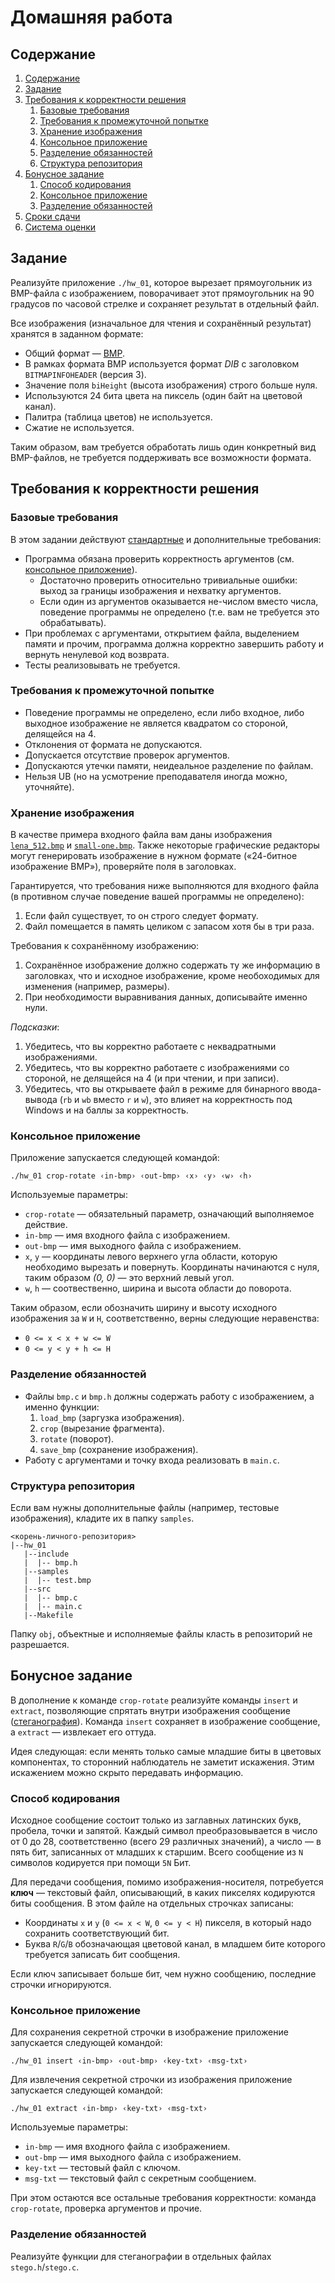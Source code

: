 # Домашняя работа

## Содержание
1. [Содержание](#содержание)
1. [Задание](#задание)
1. [Требования к корректности решения](#требования-к-корректности-решения)
    1. [Базовые требования](#базовые-требования)
    1. [Требования к промежуточной попытке](#требования-к-промежуточной-попытке)
    1. [Хранение изображения](#хранение-изображения)
    1. [Консольное приложение](#консольное-приложение)
    1. [Разделение обязанностей](#разделение-обязанностей)
    1. [Структура репозитория](#структура-репозитория)
1. [Бонусное задание](#бонусное-задание)
    1. [Способ кодирования](#способ-кодирования)
    1. [Консольное приложение](#консольное-приложение-1)
    1. [Разделение обязанностей](#разделение-обязанностей-1)
1. [Сроки сдачи](#сроки-сдачи)
1. [Система оценки](#система-оценки)

## Задание
Реализуйте приложение `./hw_01`, которое вырезает прямоугольник из BMP-файла с изображением,
поворачивает этот прямоугольник на 90 градусов по часовой стрелке и сохраняет результат в отдельный файл.

Все изображения (изначальное для чтения и сохранённый результат) хранятся в заданном формате:

* Общий формат — [BMP](https://ru.wikipedia.org/wiki/BMP).
* В рамках формата BMP используется формат *DIB* с заголовком `BITMAPINFOHEADER` (версия 3).
* Значение поля `biHeight` (высота изображения) строго больше нуля.
* Используются 24 бита цвета на пиксель (один байт на цветовой канал).
* Палитра (таблица цветов) не используется.
* Сжатие не используется.

Таким образом, вам требуется обработать лишь один конкретный вид BMP-файлов,
не требуется поддерживать все возможности формата.

## Требования к корректности решения
### Базовые требования
В этом задании действуют [стандартные](../tasks-common) и дополнительные требования:

* Программа обязана проверить корректность аргументов (см. [консольное приложение](#консольное-приложение)).
  * Достаточно проверить относительно тривиальные ошибки: выход за границы изображения и нехватку аргументов.
   * Если один из аргументов оказывается не-числом вместо числа, поведение программы не определено (т.е. вам не требуется это обрабатывать).
* При проблемах с аргументами, открытием файла, выделением памяти и прочим, программа должна корректно завершить работу и вернуть ненулевой код возврата.
* Тесты реализовывать не требуется.

### Требования к промежуточной попытке
* Поведение программы не определено, если либо входное, либо выходное изображение
  не является квадратом со стороной, делящейся на 4.
* Отклонения от формата не допускаются.
* Допускается отсутствие проверок аргументов.
* Допускаются утечки памяти, неидеальное разделение по файлам.
* Нельзя UB (но на усмотрение преподавателя иногда можно, уточняйте).

### Хранение изображения
В качестве примера входного файла вам даны изображения [`lena_512.bmp`](./lena_512.bmp) и [`small-one.bmp`](./small-one.bmp).
Также некоторые графические редакторы могут генерировать изображение в нужном формате
(«24-битное изображение BMP»), проверяйте поля в заголовках.

Гарантируется, что требования ниже выполняются для входного файла
(в противном случае поведение вашей программы не определено):

1. Если файл существует, то он строго следует формату.
2. Файл помещается в память целиком с запасом хотя бы в три раза.

Требования к сохранённому изображению:

1. Сохранённое изображение должно содержать ту же информацию в заголовках, что и исходное изображение, кроме необоходимых для изменения (например, размеры).
2. При необходимости выравнивания данных, дописывайте именно нули.

*Подсказки*:

1. Убедитесь, что вы корректно работаете с неквадратными изображениями.
1. Убедитесь, что вы корректно работаете с изображениями со стороной, не делящейся на 4 (и при чтении, и при записи).
1. Убедитесь, что вы открываете файл в режиме для бинарного ввода-вывода (`rb` и `wb` вместо `r` и `w`), это
   влияет на корректность под Windows и на баллы за корректность.

### Консольное приложение
Приложение запускается следующей командой:

```
./hw_01 crop-rotate ‹in-bmp› ‹out-bmp› ‹x› ‹y› ‹w› ‹h›
```

Используемые параметры:

* `crop-rotate` — обязательный параметр, означающий выполняемое действие.
* `in-bmp` — имя входного файла с изображением.
* `out-bmp` — имя выходного файла с изображением.
* `x`, `y` — координаты левого верхнего угла области, которую необходимо вырезать и повернуть. Координаты начинаются с нуля, таким образом *(0, 0)* — это верхний левый угол.
* `w`, `h` — соотвественно, ширина и высота области до поворота.

Таким образом, если обозначить ширину и высоту исходного изображения за `W` и `H`, соответственно, верны следующие неравенства:

* `0 <= x < x + w <= W` 
* `0 <= y < y + h <= H`

### Разделение обязанностей
* Файлы `bmp.c` и `bmp.h` должны содержать работу с изображением, а именно функции:
  1. `load_bmp` (заргузка изображения).
  1. `crop` (вырезание фрагмента).
  1. `rotate` (поворот).
  1. `save_bmp` (сохранение изображения).
* Работу с аргументами и точку входа реализовать в `main.c`.

### Структура репозитория
Если вам нужны дополнительные файлы (например, тестовые изображения), кладите их в папку `samples`.

```
<корень-личного-репозитория>
|--hw_01
   |--include
   |  |-- bmp.h
   |--samples
   |  |-- test.bmp
   |--src
   |  |-- bmp.c
   |  |-- main.c
   |--Makefile
```

Папку `obj`, объектные и исполняемые файлы класть в репозиторий не разрешается.

## Бонусное задание
В дополнение к команде `crop-rotate` реализуйте команды `insert` и `extract`,
позволяющие спрятать внутри изображения сообщение ([стеганография](https://ru.wikipedia.org/wiki/%D0%A1%D1%82%D0%B5%D0%B3%D0%B0%D0%BD%D0%BE%D0%B3%D1%80%D0%B0%D1%84%D0%B8%D1%8F)).
Команда `insert` сохраняет в изображение сообщение, а `extract` — извлекает его оттуда.

Идея следующая: если менять только самые младшие биты в цветовых компонентах,
то сторонний наблюдатель не заметит искажения.
Этим искажением можно скрыто передавать информацию.

### Способ кодирования
Исходное сообщение состоит только из заглавных латинских букв, пробела, точки и запятой.
Каждый символ преобразовывается в число от 0 до 28, соответственно (всего 29 различных значений),
а число — в пять бит, записанных от младших к старшим.
Всего сообщение из `N` символов кодируется при помощи `5N` Бит.

Для передачи сообщения, помимо изображения-носителя, потребуется __ключ__ — текстовый файл,
описывающий, в каких пикселях кодируются биты сообщения.
В этом файле на отдельных строчках записаны:

* Координаты `x` и `y` (`0 <= x < W`, `0 <= y < H`) пикселя, в который надо сохранить соответствующий бит.
* Буква `R`/`G`/`B` обозначающая цветовой канал, в младшем бите которого требуется записать бит сообщения.

Если ключ записывает больше бит, чем нужно сообщению, последние строчки игнорируются.

### Консольное приложение
Для сохранения секретной строчки в изображение приложение запускается следующей командой:
```
./hw_01 insert ‹in-bmp› ‹out-bmp› ‹key-txt› ‹msg-txt›
```

Для извлечения секретной строчки из изображения приложение запускается следующей командой:
```
./hw_01 extract ‹in-bmp› ‹key-txt› ‹msg-txt›
```

Используемые параметры:

* `in-bmp` — имя входного файла с изображением.
* `out-bmp` — имя выходного файла с изображением.
* `key-txt` — тестовый файл с ключом.
* `msg-txt` — текстовый файл с секретным сообщением.

При этом остаются все остальные требования корректности: команда `crop-rotate`, проверка аргументов и прочие.

### Разделение обязанностей
Реализуйте функции для стеганографии в отдельных файлах `stego.h`/`stego.c`.
